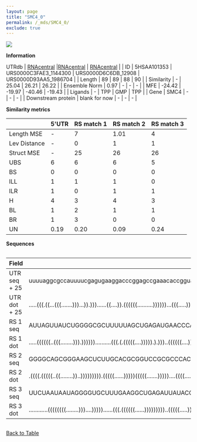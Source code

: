 ```yaml
---
layout: page
title: "SMC4_0"
permalink: /_mds/SMC4_0/
exclude: true
---
```




![](../../alns_9.28.22/aln_5HSAA101353_0.990.png?raw=true)


**Information**
<div style="overflow-x:auto;" markdown="block>
| | 5'UTR       | RS match 1   | RS match 2  | RS match 3 |
| ---- | ----------- | ----------- | ----------- | ----------- |
| Link | <a href="http://utrdb.ba.itb.cnr.it/getutr/5HSAA101353/1" target="_blank" rel="noopener noreferrer">UTRdb</a>   | <a href="https://rnacentral.org/rna/URS0000C3FAE3/1144300" target="_blank" rel="noopener noreferrer">RNAcentral</a>     |<a href="https://rnacentral.org/rna/URS0000D6C6DB/12908" target="_blank" rel="noopener noreferrer">RNAcentral</a>  | <a href="https://rnacentral.org/rna/URS0000D93AA5/1986704" target="_blank" rel="noopener noreferrer">RNAcentral</a>   |
| ID | 5HSAA101353     | URS0000C3FAE3_1144300     | URS0000D6C6DB_12908     | URS0000D93AA5_1986704     |
| Length | 89     |  89    | 88   |  90    |
| Similarity | - | 25.04 | 26.21 | 26.22 |
| Ensemble Norm | 0.97 | - | - | - |
| MFE | -24.42 | -19.97 | -40.46 | -19.43 |
| Ligands | - | TPP | GMP | TPP |
| Gene | SMC4 | - | - | - |
| Downstream protein | blank for now    |    -    | -  | - |
</div>

**Similarity metrics**

| | 5'UTR       | RS match 1   | RS match 2  | RS match 3 |
| ---- | ----------- | ----------- | ----------- | ----------- |
| Length MSE | - | 7 | 1.01 | 4 |
| Lev Distance | - | 0 | 1 | 1 |
| Struct MSE | - | 25 | 26 | 26 |
| UBS| 6 | 6 | 6 | 5 |
| BS | 0 | 0 | 0 | 0 |
| ILL | 1 | 1 | 1 | 0 |
| ILR | 1 | 0 | 1 | 1 |
| H | 4 | 3 | 4 | 3 |
| BL | 1 | 2 | 1 | 1 |
| BR | 1 | 3 | 0 | 0 |
| UN | 0.19 | 0.20 | 0.09 | 0.24 |

**Sequences**


<div style="overflow-x:auto;">

<table>
<colgroup>
<col width="30%" />
<col width="70%" />
</colgroup>
<thead>
<tr class="header">
<th>Field</th>
<th>Description</th>
</tr>
</thead>
<tbody>
<tr>
<td markdown="span">UTR seq + 25 </td>
<td markdown="span"> uuuuaggcgccauuuucgagugaaggacccggagccgaaacaccgguaggagcggggagcgaccATGCCCCGTAAAGGCACCCAGCCCT </td>
</tr>
<tr>
<td markdown="span">UTR dot + 25  </td>
<td markdown="span"> .....(((.((...(((.......)))...)).)))......((....)).((((((..........))))))...(((.....)))..
</td>
</tr>


<tr>
<td markdown="span">RS 1 seq </td>
<td markdown="span"> AUUAGUUAUCUGGGGCGCUUUUUAGCUGAGAUGAACCCAUUGAACCUGCUCUGGUUAGGACCAGCGAAGGGAGAUAAACGAUUUUAUUC
</td>
</tr>


<tr>
<td markdown="span">RS 1 dot </td>
<td markdown="span"> .....((((((..(((........))).))))))..........(((.(.(((((....))))).).)))..((((((....)))))).
</td>
</tr>


<tr>
<td markdown="span">RS 2 seq </td>
<td markdown="span"> GGGGCAGCGGGAAGCUCUUGCACGCGGUCCGCGCCCACGGCCGCUCAAGGCCGCGCCGAGCCCACUGGCGAGACCGACCCGCGUUGAU
</td>
</tr>


<tr>
<td markdown="span">RS 2 dot </td>
<td markdown="span"> .((((.(((((..((........))..))))))))).(((((......)))))(((((.......)))))....((((....))))..
</td>
</tr>


<tr>
<td markdown="span">RS 3 seq </td>
<td markdown="span"> UUCUAAUAAUAGGGGUGCUUUGAAGGCUGAGAUUAUACCCAUUGAACCUGGAACAGGUAAUGCUGUUUAGGAAAUUGAUAAUUUCAAUGU
</td>
</tr>


<tr>
<td markdown="span">RS 3 dot </td>
<td markdown="span"> ............((((((((........)))....)))))......(((.((((((......)))))))))..(((((.....)))))..
</td>
</tr>

</tbody>
</table>


</div>


[Back to Table](../../display)
